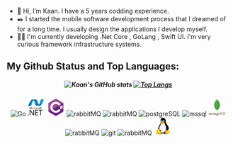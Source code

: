 

- 👋 Hi, I’m Kaan. I have a 5 years codding experience. 
- ✒️ I started the mobile software development process that I dreamed of for a long time. I usually design the applications I develop myself.
- 👨‍💻 I'm currently developing .Net Core , GoLang , Swift UI. I'm very curious framework infrastructure systems.

## My Github Status and Top Languages:

<h5 align="center">
  
![Kaan's GitHub stats](https://github-readme-stats.vercel.app/api?username=mercandev&show_icons=true&theme=tokyonight)
[![Top Langs](https://github-readme-stats.vercel.app/api/top-langs/?username=mercandev&layout=compact)](https://github.com/anuraghazra/github-readme-stats)
  
</h5>

<p align="center">
   <img src="https://www.vectorlogo.zone/logos/golang/golang-official.svg" alt="Go" width="40" height="40"/>
   <img src="https://raw.githubusercontent.com/devicons/devicon/master/icons/dot-net/dot-net-original-wordmark.svg" alt="dotnet" width="40" height="40"/>
   <img src="https://raw.githubusercontent.com/devicons/devicon/master/icons/csharp/csharp-original.svg" alt="csharp" width="40" height="40"/> 
   <img src="https://www.vectorlogo.zone/logos/swift/swift-icon.svg" alt="rabbitMQ" width="40" height="40"/>
   <img src="https://www.vectorlogo.zone/logos/python/python-icon.svg" alt="rabbitMQ" width="40" height="40"/>
   <img src="https://www.postgresql.org/media/img/about/press/elephant.png" alt="postgreSQL" width="40" height="40"/>
   <img src="https://www.svgrepo.com/show/303229/microsoft-sql-server-logo.svg" alt="mssql" width="40" height="40"/>
   <img src="https://raw.githubusercontent.com/devicons/devicon/master/icons/mongodb/mongodb-original-wordmark.svg" alt="mongodb" width="40" height="40"/>
   <img src="https://www.vectorlogo.zone/logos/redis/redis-icon.svg" alt="rabbitMQ" width="40" height="40"/>
  
   <img src="https://www.vectorlogo.zone/logos/git-scm/git-scm-icon.svg" alt="git" width="40" height="40"/>
   <img src="https://www.vectorlogo.zone/logos/rabbitmq/rabbitmq-icon.svg" alt="rabbitMQ" width="40" height="40"/>
   <img src="https://raw.githubusercontent.com/devicons/devicon/master/icons/linux/linux-original.svg" alt="linux" width="40" height="40"/>

